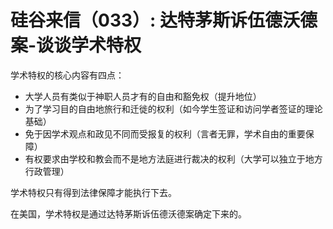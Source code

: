 # 硅谷来信（033）: 达特茅斯诉伍德沃德案-谈谈学术特权

学术特权的核心内容有四点：

- 大学人员有类似于神职人员才有的自由和豁免权（提升地位）
- 为了学习目的自由地旅行和迁徙的权利（如今学生签证和访问学者签证的理论基础）
- 免于因学术观点和政见不同而受报复的权利（言者无罪，学术自由的重要保障）
- 有权要求由学校和教会而不是地方法庭进行裁决的权利（大学可以独立于地方行政管理）

学术特权只有得到法律保障才能执行下去。

在美国，学术特权是通过达特茅斯诉伍德沃德案确定下来的。
